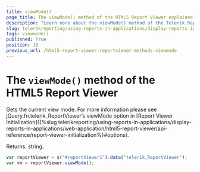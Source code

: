```yaml
---
title: viewMode()
page_title: The viewMode() method of the HTML5 Report Viewer explained
description: "Learn more about the viewMode() method of the Telerik Reporting HTML5 Report Viewer and how to use it to customize the viewer's behavior."
slug: telerikreporting/using-reports-in-applications/display-reports-in-applications/web-application/html5-report-viewer/api-reference/reportviewer/methods/viewmode()
tags: viewmode()
published: True
position: 18
previous_url: /html5-report-viewer-reportviewer-methods-viewmode
---
```


# The `viewMode()` method of the HTML5 Report Viewer

Gets the current view mode. For more information please see jQuery.fn.telerik_ReportViewer’s viewMode option in [Report Viewer Initialization]({%slug telerikreporting/using-reports-in-applications/display-reports-in-applications/web-application/html5-report-viewer/api-reference/report-viewer-initialization%}#options).

Returns: string.

````JavaScript
var reportViewer = $("#reportViewer1").data("telerik_ReportViewer");
var vm = reportViewer.viewMode();
````

